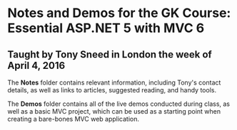 # Notes and Demos for the GK Course: Essential ASP.NET 5 with MVC 6

## Taught by Tony Sneed in London the week of April 4, 2016

The **Notes** folder contains relevant information, including Tony's contact details,
as well as links to articles, suggested reading, and handy tools.

The **Demos** folder contains all of the live demos conducted during class,
as well as a basic MVC project, which can be used as a starting point when
creating a bare-bones MVC web application.
